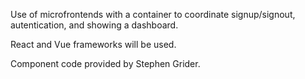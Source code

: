 Use of microfrontends with a container to coordinate signup/signout, autentication, and showing a dashboard.

React and Vue frameworks will be used.

Component code provided by Stephen Grider.
